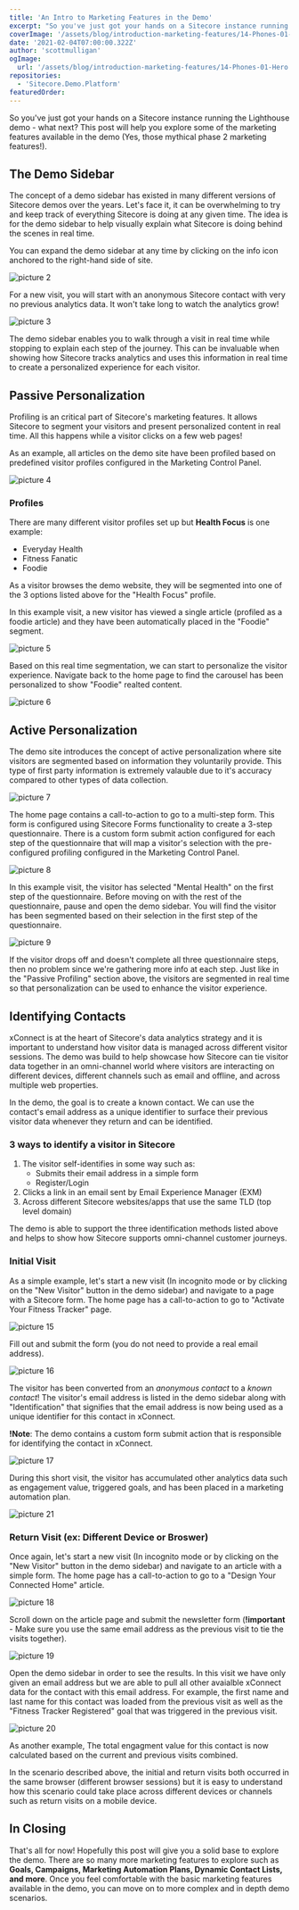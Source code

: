 ```yaml
---
title: 'An Intro to Marketing Features in the Demo'
excerpt: "So you've just got your hands on a Sitecore instance running the Lighthouse demo - what next? This post will help you explore some of the marketing features available in the demo (Yes, those mythical phase 2 marketing features!)."
coverImage: '/assets/blog/introduction-marketing-features/14-Phones-01-Hero.jpg'
date: '2021-02-04T07:00:00.322Z'
author: 'scottmulligan'
ogImage:
  url: '/assets/blog/introduction-marketing-features/14-Phones-01-Hero.jpg'
repositories:
  - 'Sitecore.Demo.Platform'
featuredOrder:
---
```


So you've just got your hands on a Sitecore instance running the Lighthouse demo - what next? This post will help you explore some of the marketing features available in the demo (Yes, those mythical phase 2 marketing features!).

## The Demo Sidebar

The concept of a demo sidebar has existed in many different versions of Sitecore demos over the years. Let's face it, it can be overwhelming to try and keep track of everything Sitecore is doing at any given time. The idea is for the demo sidebar to help visually explain what Sitecore is doing behind the scenes in real time.

You can expand the demo sidebar at any time by clicking on the info icon anchored to the right-hand side of site.

![picture 2](/assets/blog/introduction-marketing-features/demo_sidebar1.png)

For a new visit, you will start with an anonymous Sitecore contact with very no previous analytics data. It won't take long to watch the analytics grow!

![picture 3](/assets/blog/introduction-marketing-features/demo_sidebar2.png)

The demo sidebar enables you to walk through a visit in real time while stopping to explain each step of the journey. This can be invaluable when showing how Sitecore tracks analytics and uses this information in real time to create a personalized experience for each visitor.

## Passive Personalization

Profiling is an critical part of Sitecore's marketing features. It allows Sitecore to segment your visitors and present personalized content in real time. All this happens while a visitor clicks on a few web pages!

As an example, all articles on the demo site have been profiled based on predefined visitor profiles configured in the Marketing Control Panel.

![picture 4](/assets/blog/introduction-marketing-features/profiling1.png)

### Profiles

There are many different visitor profiles set up but **Health Focus** is one example:

- Everyday Health
- Fitness Fanatic
- Foodie

As a visitor browses the demo website, they will be segmented into one of the 3 options listed above for the "Health Focus" profile.

In this example visit, a new visitor has viewed a single article (profiled as a foodie article) and they have been automatically placed in the "Foodie" segment.

![picture 5](/assets/blog/introduction-marketing-features/profiling2.png)

Based on this real time segmentation, we can start to personalize the visitor experience. Navigate back to the home page to find the carousel has been personalized to show "Foodie" realted content.

![picture 6](/assets/blog/introduction-marketing-features/profiling3.png)

## Active Personalization

The demo site introduces the concept of active personalization where site visitors are segmented based on information they voluntarily provide. This type of first party information is extremely valauble due to it's accuracy compared to other types of data collection.

![picture 7](/assets/blog/introduction-marketing-features/multistep-form1.png)

The home page contains a call-to-action to go to a multi-step form. This form is configured using Sitecore Forms functionality to create a 3-step questionnaire. There is a custom form submit action configured for each step of the questionnaire that will map a visitor's selection with the pre-configured profiling configured in the Marketing Control Panel.

![picture 8](/assets/blog/introduction-marketing-features/multistep_form2.png)

In this example visit, the visitor has selected "Mental Health" on the first step of the questionnaire. Before moving on with the rest of the questionnaire, pause and open the demo sidebar. You will find the visitor has been segmented based on their selection in the first step of the questionnaire.

![picture 9](/assets/blog/introduction-marketing-features/multistep_form3.png)

If the visitor drops off and doesn't complete all three questionnaire steps, then no problem since we're gathering more info at each step. Just like in the "Passive Profiling" section above, the visitors are segmented in real time so that personalization can be used to enhance the visitor experience.

## Identifying Contacts

xConnect is at the heart of Sitecore's data analytics strategy and it is important to understand how visitor data is managed across different visitor sessions. The demo was build to help showcase how Sitecore can tie visitor data together in an omni-channel world where visitors are interacting on different devices, different channels such as email and offline, and across multiple web properties.

In the demo, the goal is to create a known contact. We can use the contact's email address as a unique identifier to surface their previous visitor data whenever they return and can be identified.

### 3 ways to identify a visitor in Sitecore

1. The visitor self-identifies in some way such as:
   - Submits their email address in a simple form
   - Register/Login
2. Clicks a link in an email sent by Email Experience Manager (EXM)
3. Across different Sitecore websites/apps that use the same TLD (top level domain)

The demo is able to support the three identification methods listed above and helps to show how Sitecore supports omni-channel customer journeys.

### Initial Visit

As a simple example, let's start a new visit (In incognito mode or by clicking on the "New Visitor" button in the demo sidebar) and navigate to a page with a Sitecore form. The home page has a call-to-action to go to "Activate Your Fitness Tracker" page.

![picture 15](/assets/blog/introduction-marketing-features/identify4.png)

Fill out and submit the form (you do not need to provide a real email address).

![picture 16](/assets/blog/introduction-marketing-features/identify5.png)

The visitor has been converted from an *anonymous contact* to a *known contact*! The visitor's email address is listed in the demo sidebar along with "Identification" that signifies that the email address is now being used as a unique identifier for this contact in xConnect.

**!Note**: The demo contains a custom form submit action that is responsible for identifying the contact in xConnect.

![picture 17](/assets/blog/introduction-marketing-features/identify6.png)

During this short visit, the visitor has accumulated other analytics data such as engagement value, triggered goals, and has been placed in a marketing automation plan.

![picture 21](/assets/blog/introduction-marketing-features/identify7.png)

### Return Visit (ex: Different Device or Broswer)

Once again, let's start a new visit (In incognito mode or by clicking on the "New Visitor" button in the demo sidebar) and navigate to an article with a simple form. The home page has a call-to-action to go to a "Design Your Connected Home" article.

![picture 18](/assets/blog/introduction-marketing-features/identify1.png)

Scroll down on the article page and submit the newsletter form (**!important** - Make sure you use the same email address as the previous visit to tie the visits together).

![picture 19](/assets/blog/introduction-marketing-features/identify2.png)

Open the demo sidebar in order to see the results. In this visit we have only given an email address but we are able to pull all other avaialble xConnect data for the contact with this email address. For example, the first name and last name for this contact was loaded from the previous visit as well as the "Fitness Tracker Registered" goal that was triggered in the previous visit.

![picture 20](/assets/blog/introduction-marketing-features/identify8.png)

As another example, The total engagment value for this contact is now calculated based on the current and previous visits combined.

In the scenario described above, the initial and return visits both occurred in the same browser (different browser sessions) but it is easy to understand how this scenario could take place across different devices or channels such as return visits on a mobile device.

## In Closing

That's all for now! Hopefully this post will give you a solid base to explore the demo. There are so many more marketing features to explore such as **Goals, Campaigns, Marketing Automation Plans, Dynamic Contact Lists, and more**. Once you feel comfortable with the basic marketing features available in the demo, you can move on to more complex and in depth demo scenarios.
